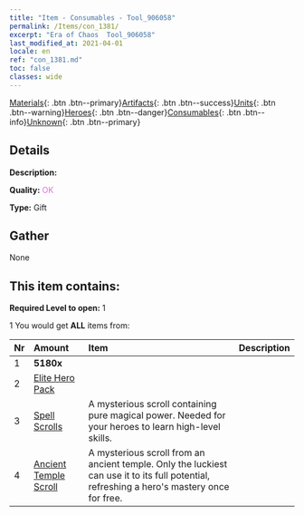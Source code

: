 ```yaml
---
title: "Item - Consumables - Tool_906058"
permalink: /Items/con_1381/
excerpt: "Era of Chaos  Tool_906058"
last_modified_at: 2021-04-01
locale: en
ref: "con_1381.md"
toc: false
classes: wide
---
```

 [Materials](/Items/){: .btn .btn--primary}[Artifacts](/Items/Artifacts/){: .btn .btn--success}[Units](/Items/Units/){: .btn .btn--warning}[Heroes](/Items/Heroes/){: .btn .btn--danger}[Consumables](/Items/Consumables/){: .btn .btn--info}[Unknown](/Items/Unknown/){: .btn .btn--primary}

## Details
 **Description:** 

 **Quality:** <span style="color: #DA70D6">OK</span>

 **Type:** Gift

## Gather

  None

## This item contains:

 **Required Level to open:** 1

 1 You would get **ALL** items  from:

  | Nr | Amount |     Item    | Description |
  |:---|:-------|:------------|:-----------:|
  | 1 |  **5180x** | <i class="fas fa-gem"/> |  | 
  | 2 | [Elite Hero Pack](/Items/con_1372/) |  | 
  | 3 | [Spell Scrolls](/Items/con_694/) | A mysterious scroll containing pure magical power. Needed for your heroes to learn high-level skills. | 
  | 4 | [Ancient Temple Scroll](/Items/con_697/) | A mysterious scroll from an ancient temple. Only the luckiest can use it to its full potential, refreshing a hero's mastery once for free. | 
